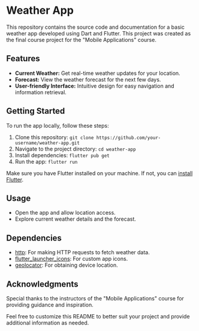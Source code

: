 # Weather App

This repository contains the source code and documentation for a basic weather app developed using Dart and Flutter. This project was created as the final course project for the "Mobile Applications" course.

## Features
- **Current Weather:** Get real-time weather updates for your location.
- **Forecast:** View the weather forecast for the next few days.
- **User-friendly Interface:** Intuitive design for easy navigation and information retrieval.

## Getting Started
To run the app locally, follow these steps:

1. Clone this repository: `git clone https://github.com/your-username/weather-app.git`
2. Navigate to the project directory: `cd weather-app`
3. Install dependencies: `flutter pub get`
4. Run the app: `flutter run`

Make sure you have Flutter installed on your machine. If not, you can [install Flutter](https://flutter.dev/docs/get-started/install).

## Usage
- Open the app and allow location access.
- Explore current weather details and the forecast.

## Dependencies
- [http](https://pub.dev/packages/http): For making HTTP requests to fetch weather data.
- [flutter_launcher_icons](https://pub.dev/packages/flutter_launcher_icons): For custom app icons.
- [geolocator](https://pub.dev/packages/geolocator): For obtaining device location.

## Acknowledgments
Special thanks to the instructors of the "Mobile Applications" course for providing guidance and inspiration.

Feel free to customize this README to better suit your project and provide additional information as needed.
